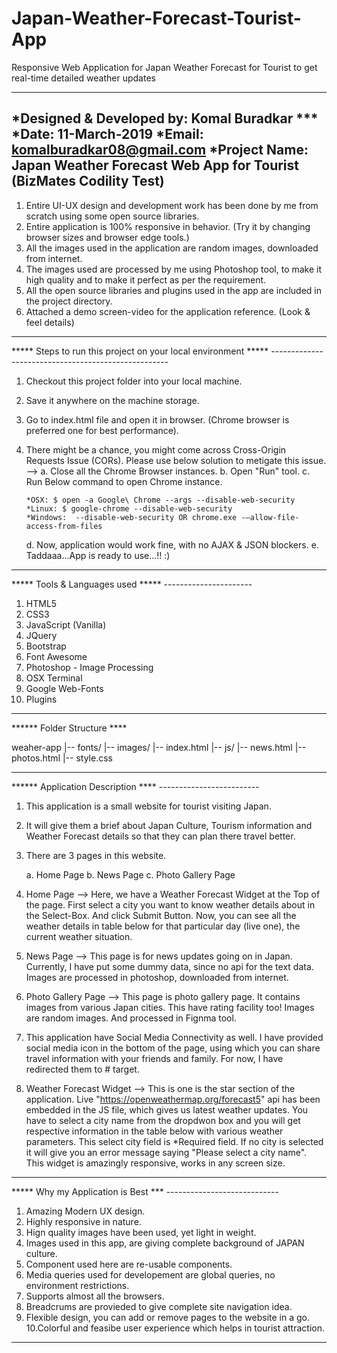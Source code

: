 # Japan-Weather-Forecast-Tourist-App
Responsive Web Application for Japan Weather Forecast for Tourist to get real-time detailed weather updates

--------------------------------------------------------------------------------------------------------------------
*Designed & Developed by: Komal Buradkar ***
*Date: 11-March-2019
*Email: komalburadkar08@gmail.com
*Project Name: Japan Weather Forecast Web App for Tourist (BizMates Codility Test)
---------------------------------------------------------------------------------------------------------------------

1. Entire UI-UX design and development work has been done by me from scratch using some open source libraries.
2. Entire application is 100% responsive in behavior. (Try it by changing browser sizes and browser edge tools.)
3. All the images used in the application are random images, downloaded from internet.
4. The images used are processed by me using Photoshop tool, to make it high quality and to make it perfect as per the requirement.
5. All the open source libraries and plugins used in the app are included in the project directory.
6. Attached a demo screen-video for the application reference. (Look & feel details)

---------------------------------------------------------------------------------------------------------------------

***** Steps to run this project on your local environment *****
      ----------------------------------------------------

1. Checkout this project folder into your local machine.
2. Save it anywhere on the machine storage.
3. Go to index.html file and open it in browser. (Chrome browser is preferred one for best performance).
4. There might be a chance, you might come across Cross-Origin Requests Issue (CORs). Please use below solution to metigate this issue.
--> a. Close all the Chrome Browser instances.
    b. Open "Run" tool.
    c. Run Below command to open Chrome instance.
    
       *OSX: $ open -a Google\ Chrome --args --disable-web-security
       *Linux: $ google-chrome --disable-web-security
       *Windows:  --disable-web-security OR chrome.exe -–allow-file-access-from-files
       
    d. Now, application would work fine, with no AJAX & JSON blockers.
    e. Taddaaa...App is ready to use...!! :)
    
----------------------------------------------------------------------------------------------------------------------

***** Tools & Languages used *****
      ----------------------

1. HTML5
2. CSS3
3. JavaScript (Vanilla)
4. JQuery
5. Bootstrap
6. Font Awesome
7. Photoshop - Image Processing
8. OSX Terminal
9. Google Web-Fonts
10. Plugins

----------------------------------------------------------------------------------------------------------------------

****** Folder Structure ****

weaher-app
  |-- fonts/
	|-- images/
	|-- index.html
	|-- js/
	|-- news.html
	|-- photos.html
	|-- style.css
  
----------------------------------------------------------------------------------------------------------------------

****** Application Description ****
      -------------------------

1. This application is a small website for tourist visiting Japan.
2. It will give them a brief about Japan Culture, Tourism information and Weather Forecast details so that they can plan there travel better.
3. There are 3 pages in this website.

    a. Home Page
    b. News Page
    c. Photo Gallery Page
    
4. Home Page --> 
   Here, we have a Weather Forecast Widget at the Top of the page.
   First select a city you want to know weather details about in the Select-Box. And click Submit Button.
   Now, you can see all the weather details in table below for that particular day (live one), the current weather situation.
   
5. News Page -->
  This page is for news updates going on in Japan.
  Currently, I have put some dummy data, since no api for the text data.
  Images are processed in photoshop, downloaded from internet.
  
6. Photo Gallery Page -->
   This page is photo gallery page. It contains images from various Japan cities.
   This have rating facility too!
   Images are random images. And processed in Fignma tool.
   
7. This application have Social Media Connectivity as well.
   I have provided social media icon in the bottom of the page, using which you can share travel information with your friends and family.
   For now, I have redirected them to # target.
   
8. Weather Forecast Widget -->
   This is one is the star section of the application.
   Live "https://openweathermap.org/forecast5" api has been embedded in the JS file, which gives us latest weather updates.
   You have to select a city name from the dropdwon box and you will get respective information in the table below with various weather parameters.
   This select city field is *Required field. If no city is selected it will give you an error message saying "Please select a city name".
   This widget is amazingly responsive, works in any screen size.
 
----------------------------------------------------------------------------------------------------------------------

***** Why my Application is Best ***
    ----------------------------

1. Amazing Modern UX design.
2. Highly responsive in nature.
3. Hign quality images have been used, yet light in weight.
4. Images used in this app, are giving complete background of JAPAN culture.
5. Component used here are re-usable components.
6. Media queries used for developement are global queries, no environment restrictions.
7. Supports almost all the browsers.
8. Breadcrums are provieded to give complete site navigation idea.
9. Flexible design, you can add or remove pages to the website in a go.
10.Colorful and feasibe user experience which helps in tourist attraction.

----------------------------------------------------------------------------------------------------------------------
   
  


